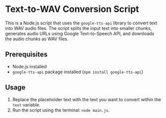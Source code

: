 # Text-to-WAV Conversion Script

This is a Node.js script that uses the `google-tts-api` library to convert text into WAV audio files. The script splits the input text into smaller chunks, generates audio URLs using Google Text-to-Speech API, and downloads the audio chunks as WAV files.

## Prerequisites

- Node.js installed
- `google-tts-api` package installed (`npm install google-tts-api`)

## Usage

1. Replace the placeholder text with the text you want to convert within the `text` variable.
2. Run the script using the terminal: `node main.js`.
